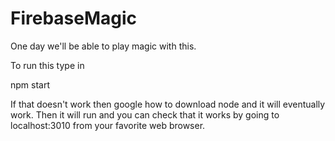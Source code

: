 # FirebaseMagic
One day we'll be able to play magic with this.

To run this type in

npm start

If that doesn't work then google how to download node and it will eventually work. Then it will run and you can check that it works by going to localhost:3010 from your favorite web browser.

